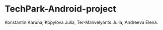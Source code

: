 TechPark-Android-project
========================

Konstantin Karuna, Kopylova Julia, Ter-Manvelyants Julia, Andreeva Elena.
